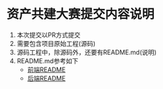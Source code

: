 # 资产共建大赛提交内容说明

1. 本次提交以PR方式提交
2. 需要包含项目原始工程(源码)
3. 源码工程中，除源码外，还要有README.md(说明)
4. README.md参考如下
   * [前端README](https://github.com/netease-lcap/CodeWaveAssetCompetition2024/blob/main/%E5%89%8D%E7%AB%AFreadme%E6%A8%A1%E6%9D%BF)
   * [后端README](https://github.com/netease-lcap/CodeWaveAssetCompetition2024/blob/main/%E5%90%8E%E7%AB%AFreadme%E6%A8%A1%E6%9D%BF)
